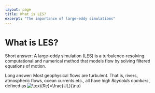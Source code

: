 ```yaml
---
layout: page
title: What is LES?
excerpt: "The importance of large-eddy simulations"
---
```


# What is LES?

Short answer: A large-eddy simulation (LES) is a turbulence-resolving computational and numerical method that models flow by solving filtered equations of motion.

Long answer: Most geophysical flows are turbulent. That is, rivers, atmospheric flows, ocean currents etc., all have high _Reynolds numbers_, defined as
![$\text{Re}=\frac{UL}{\nu}$](https://render.githubusercontent.com/render/math?math=%24%5Ctext%7BRe%7D%3D%5Cfrac%7BUL%7D%7B%5Cnu%7D%24)
